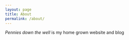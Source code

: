 ```yaml
---
layout: page
title: About
permalink: /about/
---
```


_Pennies down the well_ is my home grown website and blog
